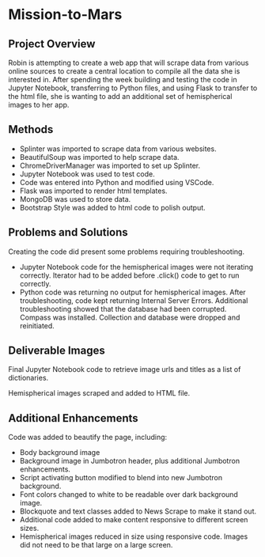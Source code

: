 # Mission-to-Mars
## Project Overview
Robin is attempting to create a web app that will scrape data from various online sources to create a central location to compile all the data she is interested in.  After spending the week building and testing the code in Jupyter Notebook, transferring to Python files, and using Flask to transfer to the html file, she is wanting to add an additional set of hemispherical images to her app.

## Methods
- Splinter was imported to scrape data from various websites.
- BeautifulSoup was imported to help scrape data.
- ChromeDriverManager was imported to set up Splinter.
- Jupyter Notebook was used to test code.
- Code was entered into Python and modified using VSCode.
- Flask was imported to render html templates.
- MongoDB was used to store data.
- Bootstrap Style was added to html code to polish output.

## Problems and Solutions
Creating the code did present some problems requiring troubleshooting.  

- Jupyter Notebook code for the hemispherical images were not iterating correctly.  Iterator had to be added before .click() code to get to run correctly.
- Python code was returning no output for hemispherical images.  After troubleshooting, code kept returning Internal Server Errors.  Additional troubleshooting showed that the database had been corrupted.  Compass was installed.  Collection and database were dropped and reinitiated.

## Deliverable Images
Final Jupyter Notebook code to retrieve image urls and titles as a list of dictionaries.

Hemispherical images scraped and added to HTML file.

## Additional Enhancements
Code was added to beautify the page, including:
- Body background image
- Background image in Jumbotron header, plus additional Jumbotron enhancements.
- Script activating button modified to blend into new Jumbotron background.
- Font colors changed to white to be readable over dark background image.
- Blockquote and text classes added to News Scrape to make it stand out.
- Additional code added to make content responsive to different screen sizes.
- Hemispherical images reduced in size using responsive code.  Images did not need to be that large on a large screen.